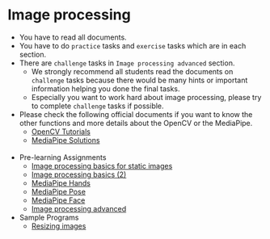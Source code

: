# Image processing
- You have to read all documents.
- You have to do `practice` tasks and `exercise` tasks which are in each section.
- There are `challenge` tasks in `Image processing advanced` section.
    - We strongly recommend all students read the documents on `challenge` tasks because there would be many hints or important information helping you done the final tasks.
    - Especially you want to work hard about image processing, please try to complete `challenge` tasks if possible. 
- Please check the following official documents if you want to know the other functions and more details about the OpenCV or the MediaPipe.
	- [OpenCV Tutorials](https://docs.opencv.org/4.5.2/d9/df8/tutorial_root.html)
	- [MediaPipe Solutions](https://google.github.io/mediapipe/solutions/solutions.html)
<br><br>
- Pre-learning Assignments
  - [Image processing basics for static images](basics/basics_01.md)
  - [Image processing basics (2)](basics/basics_02.md)
  - [MediaPipe Hands](mediapipe/hands.md)
  - [MediaPipe Pose](mediapipe/pose.md)
  - [MediaPipe Face](mediapipe/face.md)
  - [Image processing advanced](advanced/holistic.md)
- Sample Programs
  - [Resizing images](samples/resizing_images.md)

